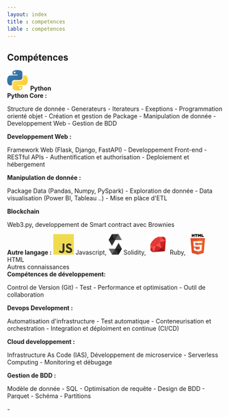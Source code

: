 ```yaml
---
layout: index
title : competences
lable : competences
---
```

<div class='content div_skills'>
    <h2 class="section-title blue bold"> Compétences</h2>
    <div class= 'div_skill row'>
        <div class="row">
            <div class="col-6">
                    <div class='skill_header'>
                        <img src="/assets/image/python.svg" alt="python_logo">
                        <b class='skill_title'>Python</b>
                    </div>
                    <b>Python Core :</b> 
                    <p>Structure de donnée - Generateurs - Iterateurs - Exeptions - Programmation orienté objet -
                    Création et gestion de Package - Manipulation de donnée - Developpement Web - Gestion de BDD</p>
                    <b>Developpement Web :</b> 
                    <p>Framework Web (Flask, Django, FastAPI) - Developpement Front-end - RESTful APIs - Authentification et authorisation - Deploiement et hébergement</p>
                    <b>Manipulation de donnée :</b> 
                    <p>Package Data (Pandas, Numpy, PySpark) - Exploration de donnée - Data visualisation (Power BI, Tableau ..) - Mise en plàce d'ETL</p>
                    <b>Blockchain </b> 
                    <p>Web3.py, developpement de Smart contract avec Brownies</p>
                    <div class='div_langages'>
                        <b>Autre langage :</b> 
                            <img src="/assets/image/javascript.svg" alt="javascript_logo">
                            Javascript, 
                            <img src="/assets/image/solidity.svg" alt="solidity_logo">
                            Solidity,
                            <img src="/assets/image/ruby.svg" alt="ruby_logo">
                            Ruby, 
                            <img src="/assets/image/html.svg" alt="html_logo">
                            HTML 
                </div>    
            </div>
                <div class='div_knowledge col-6'>
                    <div class='skill_header'>Autres connaissances</div>
                    <b>Compétences de développement:</b> 
                    <p>Control de Version (Git) - Test - 
                        Performance et optimisation - Outil de collaboration </p>
                    <b>Devops Development :</b> 
                    <p>Automatisation d'infrastructure - Test automatique - 
                        Conteneurisation et orchestration - Integration et déploiment en continue (CI/CD) </p>
                    <b>Cloud developpement :</b> 
                    <p>Infrastructure As Code (IAS), Développement de microservice - 
                    Serverless Computing - Monitoring et débugage</p>
                    <b>Gestion de BDD :</b>
                    <p>Modèle de donnée - SQL - Optimisation de requête - Design de BDD - Parquet - Schéma - Partitions </p>
                </div>
            </div>
    </div>
</div>
-